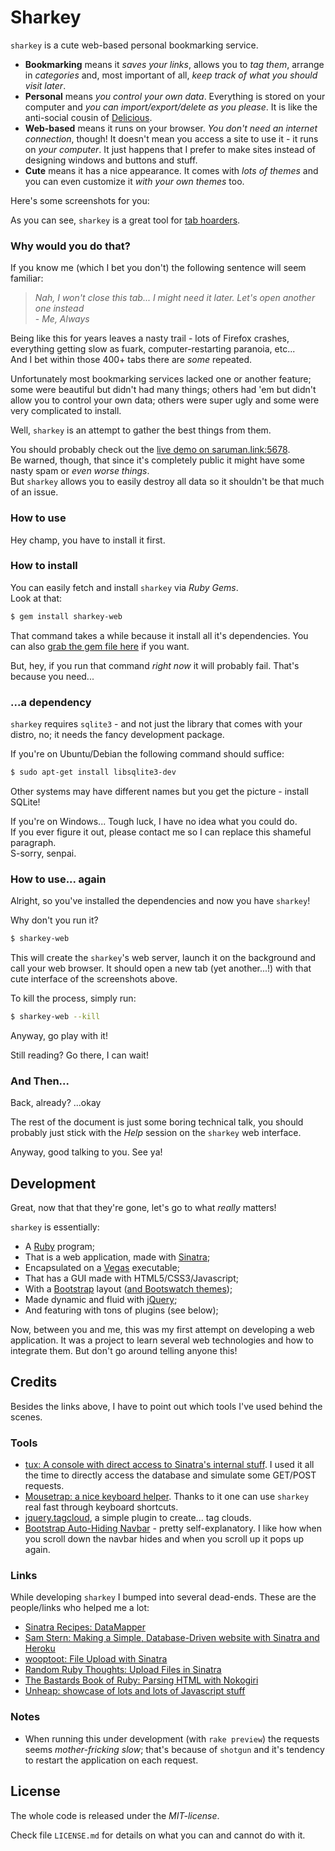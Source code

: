# Sharkey

`sharkey` is a cute web-based personal bookmarking service.

* **Bookmarking** means it _saves your links_, allows you to _tag them_, arrange
  in _categories_ and, most important of all, _keep track of what you should visit later_.
* **Personal** means _you control your own data_. Everything is stored on your
  computer and _you can import/export/delete as you please_. It is like the anti-social
  cousin of [Delicious][delicious].
* **Web-based** means it runs on your browser. _You don't need an internet connection_,
  though! It doesn't mean you access a site to use it - it runs on _your computer_.
  It just happens that I prefer to make sites instead of designing windows and buttons
  and stuff.
* **Cute** means it has a nice appearance. It comes with _lots of themes_ and you can
  even customize it _with your own themes_ too.

Here's some screenshots for you:

<!-- Add Screenshots -->

As you can see, `sharkey` is a great tool for [tab hoarders][hoard].

### Why would you do that?

If you know me (which I bet you don't) the following sentence will seem familiar:

<blockquote>
<em>Nah, I won't close this tab... I might need it later.
Let's open another one instead</em>
<footer>
- <cite>Me, Always</cite>
</footer>
</blockquote>

Being like this for years leaves a nasty trail - lots of Firefox crashes,
everything getting slow as fuark, computer-restarting paranoia, etc... <br />
And I bet within those 400+ tabs there are _some_ repeated.

Unfortunately most bookmarking services lacked one or another feature;
some were beautiful but didn't had many things; others had 'em but didn't
allow you to control your own data; others were super ugly and some
were very complicated to install.

Well, `sharkey` is an attempt to gather the best things from them.

You should probably check out the [live demo on saruman.link:5678](http://saruman.link:5678/). <br />
Be warned, though, that since it's completely public it might have some
nasty spam or _even worse things_. <br />
But `sharkey` allows you to easily destroy all data so it shouldn't be
that much of an issue.

### How to use

Hey champ, you have to install it first.

### How to install

You can easily fetch and install `sharkey` via _Ruby Gems_. <br />
Look at that:

```bash
$ gem install sharkey-web
```

That command takes a while because it install all it's dependencies.
You can also [grab the gem file here][gem] if you want.

But, hey, if you run that command _right now_ it will probably fail.
That's because you need...

### ...a dependency

`sharkey` requires `sqlite3` - and not just the library that comes with
your distro, no; it needs the fancy development package.

If you're on Ubuntu/Debian the following command should suffice:

```bash
$ sudo apt-get install libsqlite3-dev
```

Other systems may have different names but you get the
picture - install SQLite!

If you're on Windows... Tough luck, I have no idea what you could do. <br />
If you ever figure it out, please contact me so I can replace this
shameful paragraph. <br />
S-sorry, senpai.

### How to use... again

Alright, so you've installed the dependencies and now you have `sharkey`!

Why don't you run it?

```bash
$ sharkey-web
```

This will create the `sharkey`'s web server, launch it on the background
and call your web browser. It should open a new tab (yet another...!) with
that cute interface of the screenshots above.

To kill the process, simply run:

```bash
$ sharkey-web --kill
```

Anyway, go play with it!

Still reading? Go there, I can wait!

### And Then...

Back, already? ...okay

The rest of the document is just some boring technical talk, you should
probably just stick with the _Help_ session on the `sharkey` web interface.

Anyway, good talking to you. See ya!

## Development

Great, now that that they're gone, let's go to what _really_ matters!

`sharkey` is essentially:

* A [Ruby][ruby] program;
* That is a web application, made with [Sinatra][sinatra];
* Encapsulated on a [Vegas][vegas] executable;
* That has a GUI made with HTML5/CSS3/Javascript;
* With a [Bootstrap][bootstrap] layout ([and Bootswatch themes][bootswatch]);
* Made dynamic and fluid with [jQuery][jquery];
* And featuring with tons of plugins (see below);

Now, between you and me, this was my first attempt on developing a web
application. It was a project to learn several web technologies and how to
integrate them. But don't go around telling anyone this!

## Credits

Besides the links above, I have to point out which tools I've used
behind the scenes.

### Tools

* [tux: A console with direct access to Sinatra's internal stuff](https://github.com/cldwalker/tux). I used it all the time to directly access the database and simulate some GET/POST requests.
* [Mousetrap: a nice keyboard helper](http://craig.is/killing/mice). Thanks to it one can use `sharkey` real fast through keyboard shortcuts.
* [jquery.tagcloud](https://github.com/addywaddy/jquery.tagcloud.js), a simple plugin to create... tag clouds.
* [Bootstrap Auto-Hiding Navbar](https://github.com/istvan-ujjmeszaros/bootstrap-autohidingnavbar) - pretty self-explanatory. I like how when you scroll down the navbar hides and when you scroll up it pops up again.

### Links

While developing `sharkey` I bumped into several dead-ends.
These are the people/links who helped me a lot:

* [Sinatra Recipes: DataMapper](http://recipes.sinatrarb.com/p/models/data_mapper?#article)
* [Sam Stern: Making a Simple, Database-Driven website with Sinatra and Heroku](http://samuelstern.wordpress.com/2012/11/28/making-a-simple-database-driven-website-with-sinatra-and-heroku/)
* [wooptoot: File Upload with Sinatra](http://www.wooptoot.com/file-upload-with-sinatra)
* [Random Ruby Thoughts: Upload Files in Sinatra](http://alfuken.tumblr.com/post/874428235/upload-and-download-files-in-sinatra)
* [The Bastards Book of Ruby: Parsing HTML with Nokogiri](http://ruby.bastardsbook.com/chapters/html-parsing/)
* [Unheap: showcase of lots and lots of Javascript stuff](http://www.unheap.com/)

### Notes

* When running this under development (with `rake preview`) the requests
  seems _mother-fricking slow_; that's because of `shotgun` and it's tendency
  to restart the application on each request.

## License

The whole code is released under the *MIT-license*.

Check file `LICENSE.md` for details on what you can and
cannot do with it.

[delicious]:  https://delicious.com/
[hoard]:      http://www.urbandictionary.com/define.php?term=Tab-Hoarder
[gem]:        http://link
[sinatra]:    http://www.sinatrarb.com/
[ruby]:       https://www.ruby-lang.org/
[vegas]:      http://code.quirkey.com/vegas/
[bootstrap]:  http://getbootstrap.com/
[bootswatch]: http://bootswatch.com/
[jquery]:     http://jquery.com/

